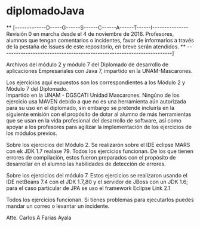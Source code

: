 # diplomadoJava
** [-------------D-----G------S------C------A------T------I---------------
Revisión 0 en marcha desde el 4 de noviembre de 2016.
Profesores, alumnos que tengan comentarios o incidentes, favor de informarlos a través de la pestaña de Issues de este repositorio, en breve serán atendidos.
** -----------------------------------------------------------------------]

Archivos del módulo 2 y módulo 7 del Diplomado de desarrollo de aplicaciones Empresariales con Java 7, impartido en la UNAM-Mascarones.

Los ejercicios aquí expuestos son los correspondientes a los Módulo 2 y Módulo 7 del Diplomado.  
impartido en la UNAM - DGSCATI Unidad Mascarones. Ningúno de los ejercicio usa MAVEN debido a que no es una herramienta aún autorizada para su uso en el diplomado, sin embargo se pretende incluirla en la siguiente emisión con el propósito de dotar al alumno de más herramientas que se usan en la vida profesional del desarrollo de software, así como apoyar a los profesores para agilizar la implementación de los ejercicios de los módulos previos.

Sobre los ejercicios del Módulo 2.
Se realizarón sobre el IDE eclipse MARS con ek JDK 1.7 realase 79. Todos los ejercicios funcionan. De los que tienen errores de compilación, estos fueron preparados con el propósito de desarrollar en el alumno las habilidades de detección de errores.

Sobre los ejercicios del módulo 7.
Estos ejercicios se realizaron usando el IDE netBeans 7.4 con el JDK 1.7_80 y el servidor de JBoss con un JDK 1.6; para el caso particular de JPA se uso el framework Eclipse Link 2.1

Todos los ejercicios funcionan. Si tienes problemas para ejecutarlos puedes mandar un correo o levantar un incidente.

Atte.
Carlos A Farias Ayala
